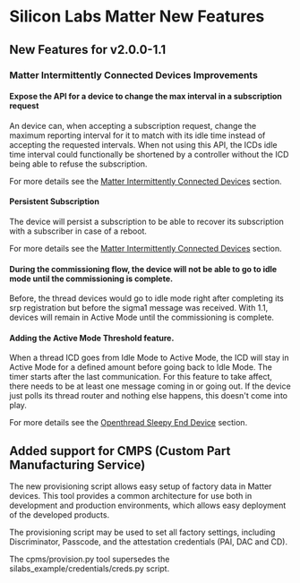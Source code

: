 # Silicon Labs Matter New Features

## New Features for v2.0.0-1.1

### Matter Intermittently Connected Devices Improvements
#### Expose the API for a device to change the max interval in a subscription request
An device can, when accepting a subscription request, change the maximum reporting interval for it to match with its idle time instead of accepting the requested intervals.
When not using this API, the ICDs idle time interval could functionally be shortened by a controller without the ICD being able to refuse the subscription.

For more details see the [Matter Intermittently Connected Devices](./general/MATTER_ICD.md) section.

#### Persistent Subscription
The device will persist a subscription to be able to recover its subscription with a subscriber in case of a reboot.

For more details see the [Matter Intermittently Connected Devices](./general/MATTER_ICD.md) section.

#### During the commissioning flow, the device will not be able to go to idle mode until the commissioning is complete.
Before, the thread devices would go to idle mode right after completing its srp registration but before the sigma1 message was received.
With 1.1, devices will remain in Active Mode until the commissioning is complete.

#### Adding the Active Mode Threshold feature.
When a thread ICD goes from Idle Mode to Active Mode, the ICD will stay in Active Mode for a defined amount before going back to Idle Mode.
The timer starts after the last communication.
For this feature to take affect, there needs to be at least one message coming in or going out. If the device just polls its thread router and nothing else happens, this doesn't come into play.

For more details see the [Openthread Sleepy End Device](./general/OT_SLEEPY_END_DEVICE.md) section.

## Added support for CMPS (Custom Part Manufacturing Service)

The new provisioning script allows easy setup of factory data in Matter devices. This tool provides a common architecture for use both in development and production environments, which allows easy deployment of the developed products.

The provisioning script may be used to set all factory settings, including Discriminator, Passcode, and the attestation credentials (PAI, DAC and CD).

The cpms/provision.py tool supersedes the silabs_example/credentials/creds.py script.

